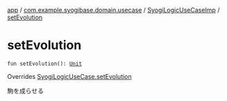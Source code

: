 [app](../../index.md) / [com.example.syogibase.domain.usecase](../index.md) / [SyogiLogicUseCaseImp](index.md) / [setEvolution](./set-evolution.md)

# setEvolution

`fun setEvolution(): `[`Unit`](https://kotlinlang.org/api/latest/jvm/stdlib/kotlin/-unit/index.html)

Overrides [SyogiLogicUseCase.setEvolution](../-syogi-logic-use-case/set-evolution.md)

駒を成らせる

